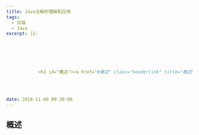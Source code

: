 ```yaml
---
title: Java注解的理解和应用
tags:
  - 后端
  - Java
excerpt: |2-

      
        
        
          
          
            <h2 id="概述"><a href="#概述" class="headerlink" title="概述"></a>概述</h2><h3 id="1-什么是注解"><a href="#1-什么是注解" class="headerlink" title="1.
          
        
      
      
date: 2018-11-08 00:30:00
---
```


## [](#概述 "概述")概述
<!-- more -->
